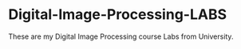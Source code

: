 # Digital-Image-Processing-LABS
These are my Digital Image Processing course Labs from University. 
